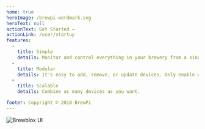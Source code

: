 ```yaml
---
home: true
heroImage: /brewpi-wordmark.svg
heroText: null
actionText: Get Started →
actionLink: /user/startup
features:
  -
    title: Simple
    details: Monitor and control everything in your brewery from a single dashboard.
  -
    title: Modular
    details: It's easy to add, remove, or update devices. Only enable what you need.
  -
    title: Scalable
    details: Combine as many devices as you want.

footer: Copyright © 2018 BrewPi
---
```


![Brewblox UI](./images/dashboard.gif)
